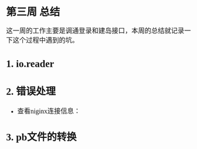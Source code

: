 # 第三周 总结 #

<font size=4 face=K>

这一周的工作主要是调通登录和建岛接口，本周的总结就记录一下这个过程中遇到的坑。


## 1. io.reader ##





## 2. 错误处理 ##

- 查看niginx连接信息：




## 3. pb文件的转换 ##